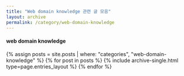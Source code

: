 ```yaml
---
title: "Web domain knowledge 관련 글 모음"
layout: archive
permalink: /category/web-domain-knowledge
---
```


#### web domain knowledge

{% assign posts = site.posts | where: "categories", "web-domain-knowledge" %}
{% for post in posts %} {% include archive-single.html type=page.entries_layout %} {% endfor %}
